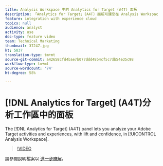```yaml
---
title: Analysis Workspace 中的 Analytics for Target (A4T) 面板
description: 「Analytics for Target」(A4T) 面板可讓您在 Analysis Workspace 中輕鬆分析 Adobe Target 活動和體驗。
feature: integration with experience cloud
topics: null
audience: analyst
activity: use
doc-type: feature video
team: Technical Marketing
thumbnail: 37247.jpg
kt: 5837
translation-type: tm+mt
source-git-commit: a42658cfd4bae7b077ddd48b4cf5c7db54e35c98
workflow-type: tm+mt
source-wordcount: '74'
ht-degree: 58%

---
```



# [!DNL Analytics for Target] (A4T)分析工作區中的面板

The [!DNL Analytics for Target] (A4T) panel lets you analyze your Adobe Target activities and experiences, with lift and confidence, in [!UICONTROL Analysis Workspace].

>[!VIDEO](https://video.tv.adobe.com/v/37247/?quality=12&learn=on)

請參閱說明檔案以 [進一步瞭解](https://docs.adobe.com/content/help/zh-Hant/analytics/analyze/analysis-workspace/panels/a4t-panel.html)。
